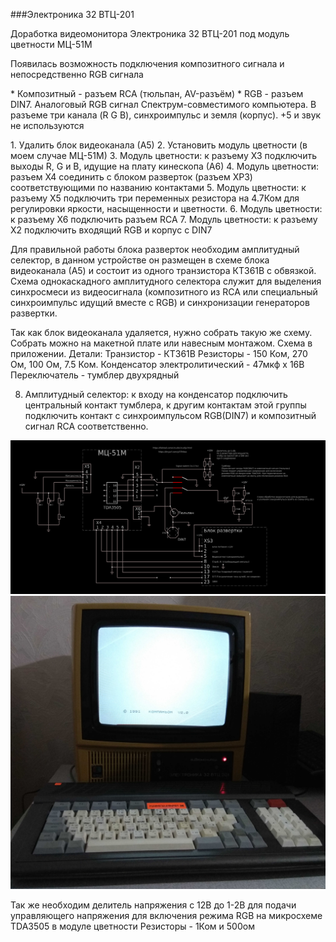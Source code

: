 ###Электроника 32 ВТЦ-201

<p>Доработка видеомонитора Электроника 32 ВТЦ-201 под модуль цветности МЦ-51М</p>
<p>Появилась возможность подключения композитного сигнала и непосредственно RGB сигнала </p>

<p>
* Композитный - разъем RCA  (тюльпан, AV-разъём)
* RGB - разъем DIN7. Аналоговый RGB сигнал Спектрум-совместимого компьютера. В разъеме три канала (R G B), синхроимпульс и земля (корпус). +5 и звук не используются
</p>

<p>
1. Удалить блок видеоканала (А5)
2. Установить модуль цветности (в моем случае МЦ-51М)
3. Модуль цветности: к разъему Х3 подключить выходы R, G и B, идущие на плату кинескопа (А6)
4. Модуль цветности: разъем Х4 соединить с блоком разверток (разъем ХР3) соответствующими по названию контактами
5. Модуль цветности: к разъему Х5 подключить три переменных резистора на 4.7Ком для регулировки яркости, насыщенности и цветности. 
6. Модуль цветности: к разъему Х6 подключить разъем RCA
7. Модуль цветности: к разъему Х2 подключить входящий RGB и корпус с DIN7

Для правильной работы блока разверток необходим амплитудный селектор, в данном устройстве он размещен в схеме блока видеоканала (А5) и состоит из одного транзистора КТ361В с обвязкой. Схема однокаскадного амплитудного селектора служит для выделения синхросмеси из видеосигнала (композитного из RCA или специальный синхроимпульс идущий вместе с RGB) и синхронизации генераторов развертки. 

Так как блок видеоканала удаляется, нужно собрать такую же схему. Собрать можно на макетной плате или навесным монтажом. Схема в приложении.
Детали:
Транзистор - КТ361В
Резисторы - 150 Ком, 270 Ом, 100 Ом, 7.5 Ком.
Конденсатор электролитический - 47мкф х 16В
Переключатель - тумблер двухрядный


8. Амплитудный селектор: к входу на конденсатор подключить центральный контакт тумблера, к другим контактам этой группы подключить контакт с синхроимпульсом RGB(DIN7) и композитный сигнал RCA соответственно.

</p>

<p>
    <img src="img1.png">
    <img src="img2.jpg">

</p>
Так же необходим делитель напряжения с 12В до 1-2В для подачи управляющего напряжения для включения режима RGB на микросхеме TDA3505 в модуле цветности
Резисторы - 1Ком и 500ом 
